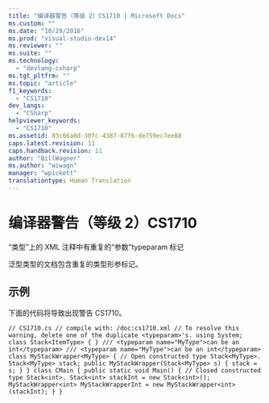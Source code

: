 ```yaml
---
title: "编译器警告（等级 2）CS1710 | Microsoft Docs"
ms.custom: ""
ms.date: "10/29/2016"
ms.prod: "visual-studio-dev14"
ms.reviewer: ""
ms.suite: ""
ms.technology: 
  - "devlang-csharp"
ms.tgt_pltfrm: ""
ms.topic: "article"
f1_keywords: 
  - "CS1710"
dev_langs: 
  - "CSharp"
helpviewer_keywords: 
  - "CS1710"
ms.assetid: 03c66a8d-30fc-4387-87f6-de759ec7ee88
caps.latest.revision: 11
caps.handback.revision: 11
author: "BillWagner"
ms.author: "wiwagn"
manager: "wpickett"
translationtype: Human Translation
---
```

# 编译器警告（等级 2）CS1710
“类型”上的 XML 注释中有重复的“参数”typeparam 标记  
  
 泛型类型的文档包含重复的类型形参标记。  
  
## 示例  
 下面的代码将导致出现警告 CS1710。  
  
```  
// CS1710.cs // compile with: /doc:cs1710.xml // To resolve this warning, delete one of the duplicate <typeparam>'s. using System; class Stack<ItemType> { } /// <typeparam name="MyType">can be an int</typeparam> /// <typeparam name="MyType">can be an int</typeparam> class MyStackWrapper<MyType> { // Open constructed type Stack<MyType>. Stack<MyType> stack; public MyStackWrapper(Stack<MyType> s) { stack = s; } } class CMain { public static void Main() { // Closed constructed type Stack<int>. Stack<int> stackInt = new Stack<int>(); MyStackWrapper<int> MyStackWrapperInt = new MyStackWrapper<int>(stackInt); } }  
```